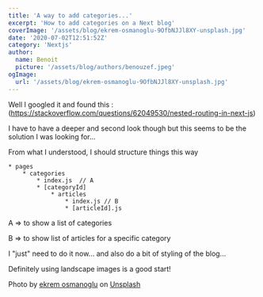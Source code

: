 ```yaml
---
title: 'A way to add categories...'
excerpt: 'How to add categories on a Next blog'
coverImage: '/assets/blog/ekrem-osmanoglu-9OfbNJJl8XY-unsplash.jpg'
date: '2020-07-02T12:51:52Z'
category: 'Nextjs'
author:
  name: Benoit
  picture: '/assets/blog/authors/benouzef.jpeg'
ogImage:
  url: '/assets/blog/ekrem-osmanoglu-9OfbNJJl8XY-unsplash.jpg'
---
```



Well I googled it and found this : (https://stackoverflow.com/questions/62049530/nested-routing-in-next-js)

I have to have a deeper and second look though but this seems to be the solution I was looking for...

From what I understood, I should structure things this way 

```
* pages
    * categories 
        * index.js  // A 
        * [categoryId]
            * articles
                * index.js // B 
                * [articleId].js
```

A => to show a list of categories

B => to show list of articles for a specific category

I "just" need to do it now... and also do a bit of styling of the blog...

Definitely using landscape images is a good start!

<span>Photo by <a href="https://unsplash.com/@konevi?utm_source=unsplash&amp;utm_medium=referral&amp;utm_content=creditCopyText">ekrem osmanoglu</a> on <a href="https://unsplash.com/t/nature?utm_source=unsplash&amp;utm_medium=referral&amp;utm_content=creditCopyText">Unsplash</a></span>


